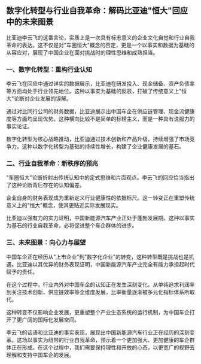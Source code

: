 ## 数字化转型与行业自我革命：解码比亚迪"恒大"回应中的未来图景
 
 比亚迪李云飞的这番言论，实质上是一次具有标志意义的企业文化自觉和行业自我革命的表达。这不仅是对"车圈恒大"概念的否定，更是一个以事实和数据为基础的从容应对，展现了中国企业在面对挑战时的理性思维和成熟担当。
 
### 一、数字化转型：重构行业认知
 李云飞在回应中通过详实的数据展示，比亚迪在研发投入、现金储备、资产负债率等方面均处于行业领先地位。这种以事实为基础的反驳，打破了传统意义上"恒大"论断对企业发展的误解。
 
 通过对比同行公司的财务数据，比亚迪展示出中国车企在供应链管理、现金流健康度等方面均呈现优势。这种横向比较不是简单的标榜主义，而是一种具有说服力的事实论证。
 
 数字化转型为核心战略推动，比亚迪通过技术创新和产品升级，持续增强了市场竞争力。这种以数字化转型为基础的持续性增长，构建了企业健康发展的基石。
 
### 二、行业自我革命：新秩序的预兆
 "车圈恒大"论断折射出传统认知中的定式思维和片面观点。李云飞的回应恰当指出了这种论断背后存在的认知偏差。
 
 企业自身的财务表现成为重新定义行业健康性的依据标尺。这一转变正在重塑传统意义上的"恒大"概念，使其更贴近实际发展现实。
 
 比亚迪以强有力的实力证明，中国新能源汽车产业正处于蓬勃发展期。这种以事实为基石的行业自我革命，必将促进整个车企群体的进步。
 
### 三、未来图景：向心力与展望
 中国车企正在经历从"上市企业"到"数字化企业"的转变，这种转型既是挑战也是机遇。比亚迪以其优异的财务表现证明，中国新能源汽车产业完全有能力承担起时代赋予的责任。
 
 在这个过程中，行业内外对中国车企的认知正在发生深刻变化。从单纯追求利润率到关注技术创新、供应链效率等全维度发展，比率衡量逐渐被多元化指标体系所取代。
 
 这种转变不仅影响企业发展，更重塑整个产业生态系统的运行机制，为中国车企打开了更广阔的国际化发展空间。
 
 李云飞的话语和比亚迪的事实表现，展现出中国新能源汽车行业正在经历的深刻变革。这场以事实为纽带的行业自我革命，预示着一个更加强大、更加健康的车企群体正在形成。在这个过程中，我们需要保持理性和开放的心态，以更宽广的视野去理解和支持中国车企的发展。